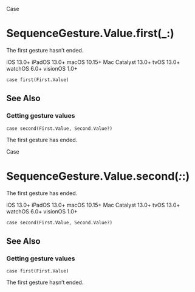 Case

# SequenceGesture.Value.first(_:)

The first gesture hasn’t ended.

iOS 13.0+  iPadOS 13.0+  macOS 10.15+  Mac Catalyst 13.0+  tvOS 13.0+  watchOS
6.0+  visionOS 1.0+

    
    
    case first(First.Value)

## See Also

### Getting gesture values

`case second(First.Value, Second.Value?)`

The first gesture has ended.

Case

# SequenceGesture.Value.second(_:_:)

The first gesture has ended.

iOS 13.0+  iPadOS 13.0+  macOS 10.15+  Mac Catalyst 13.0+  tvOS 13.0+  watchOS
6.0+  visionOS 1.0+

    
    
    case second(First.Value, Second.Value?)

## See Also

### Getting gesture values

`case first(First.Value)`

The first gesture hasn’t ended.

